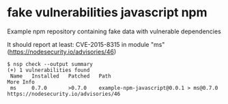 # fake vulnerabilities javascript npm
Example npm repository containing fake data with vulnerable dependencies

It should report at least:
 CVE-2015-8315 in module "ms" (https://nodesecurity.io/advisories/46)

    $ nsp check --output summary
    (+) 1 vulnerabilities found
     Name   Installed   Patched   Path                                      More Info
     ms     0.7.0       >0.7.0    example-npm-javascript@0.0.1 > ms@0.7.0   https://nodesecurity.io/advisories/46
